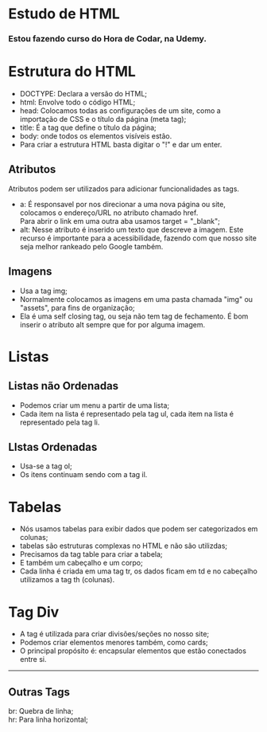 # Estudo de HTML

### Estou fazendo curso do Hora de Codar, na Udemy.

# Estrutura do HTML 

- DOCTYPE: Declara a versão do HTML; 
- html: Envolve todo o código HTML; 
- head: Colocamos todas as configurações de um site, como a importação de CSS e o título da página (meta tag);
- title: É a tag que define o título da página;
- body: onde todos os elementos visíveis estão.
- Para criar a estrutura HTML basta digitar o "!" e dar um enter.



## Atributos

Atributos podem ser utilizados para adicionar funcionalidades as tags.

- a: É responsavel por nos direcionar a uma nova página ou site, colocamos o endereço/URL no atributo chamado href.<br>
Para abrir o link em uma outra aba usamos target = "_blank";
- alt: Nesse atributo é inserido um texto que descreve a imagem. Este recurso é importante para a acessibilidade, fazendo com que nosso site seja melhor rankeado pelo Google também.


## Imagens

- Usa a tag img;
- Normalmente colocamos as imagens em uma pasta chamada "img" ou "assets", para fins de organização;
- Ela é uma self closing tag, ou seja não tem tag de fechamento. É bom inserir o atributo alt sempre que for por alguma imagem.   

# Listas

## Listas não Ordenadas

- Podemos criar um menu a partir de uma lista;
- Cada item na lista é representado pela tag ul, cada item na lista é representado pela tag li.

## LIstas Ordenadas

- Usa-se a tag ol;
- Os itens continuam sendo com a tag il.

# Tabelas

- Nós usamos tabelas para exibir dados que podem ser categorizados em colunas;
- tabelas são estruturas complexas no HTML e não são utilizdas;
- Precisamos da tag table para criar a tabela;
- E também um cabeçalho e um corpo;
- Cada linha é criada em uma tag tr, os dados ficam em td e no cabeçalho utilizamos a tag th (colunas).

# Tag Div

- A tag é utilizada para criar divisões/seções no nosso site;
- Podemos criar elementos menores também, como cards;
- O principal propósito é: encapsular elementos que estão conectados entre si.

<hr>

## Outras Tags

br: Quebra de linha; <br>
hr: Para linha horizontal; <br>